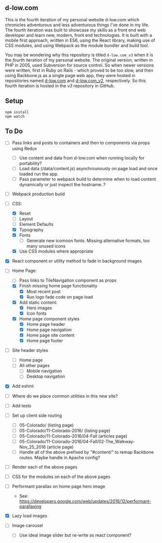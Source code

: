 d-low.com 
---
 
This is the fourth iteration of my personal website d-low.com which chronicles
adventurous and less adventurous things I've done in my life. The fourth 
iteration was built to showcase my skills as a front end web developer and learn
new, modern, front end technologies. It is built with a mobile first approach, 
written in ES6, using the React library, making use of CSS modules, and using 
Webpack as the module bundler and build tool.

You may be wondering why this repository is titled `d-low.com_v3` when it is
the _fourth_ iteration of my personal website. The original version, written in
PHP in 2005, used Subversion for source control. So when newer versions were 
written, first in Ruby on Rails - which proved to be too slow, and then using
Backbone.js as a single page web app, they were hosted in repositories named
[d-low.com](https://github.com/d-low/d-low.com) and 
[d-low.com_v2](https://github.com/d-low/d-low.com_v2), respectively. So this
fourth iteration is hosted in the _v3_ repository in GitHub.
 
 
Setup
---
 
```
npm install
npm watch 
```

To Do
---

- [ ] Pass links and posts to containers and then to components via props using Redux
  - [ ] Use content and data from d-low.com when running locally for portability?
  - [ ] Load data (/data/content.js) asynchrounously on page load and once loaded 
        run the app.
  - [ ] Pass parameter to webpack build to determine when to load content dynamically
        or just inspect the hostname..?

- [ ] Webpack production build

- [ ] CSS:
  - [x] Reset
  - [ ] Layout 
  - [ ] Element Defaults
  - [x] Typography
  - [x] Fonts
    - [ ] Generate new icomoon fonts: Missing alternative formats, too many unused icons
  - [x] Use CSS modules where appropriate

- [x] React component or utility method to fade in background images 

- [ ] Home Page:
  - [ ] Pass links to TileNavigation component as props
  - [x] Finish missing home page functionality
    - [x] Most recent post
    - [x] Run logo fade code on page load
  - [x] Add static content:
    - [x] Hero images
    - [x] Icon fonts
  - [x] Home page component styles
    - [x] Home page header
    - [x] Home page navigation
    - [x] Home page site content
    - [x] Home page footer

- [ ] Site header styles
  - [ ] Home page
  - [ ] All other pages
    - [ ] Mobile navigation
    - [ ] Desktop navigation

- [x] Add eshint
- [ ] Where do we place common utilities in this new site?
- [ ] Add tests

- [ ] Set up client side routing
  - [ ] 05-Colorado/ (listing page)
  - [ ] 05-Colorado/11-Colorado-2016/ (listing page)
  - [ ] 05-Colorado/11-Colorado-2016/04-Fall (articles page)
  - [ ] 05-Colorado/11-Colorado-2016/04-Fall/02-The_Walkway-Nov_25_2016 (article page)
  - [ ] Handle all of the above prefixed by "#content/" to remap Backbone routes. Maybe
        handle in Apache config?

- [ ] Render each of the above pages
- [ ] CSS for the modules on each of the above pages

- [ ] Performant parallax on home page hero image
  - See: https://developers.google.com/web/updates/2016/12/performant-parallaxing
- [x] Lazy load images
- [ ] Image carousel
  - [ ] Use ideal image slider but re-write as react component?

